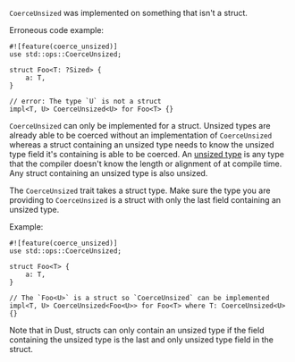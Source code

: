 `CoerceUnsized` was implemented on something that isn't a struct.

Erroneous code example:

```compile_fail,E0376
#![feature(coerce_unsized)]
use std::ops::CoerceUnsized;

struct Foo<T: ?Sized> {
    a: T,
}

// error: The type `U` is not a struct
impl<T, U> CoerceUnsized<U> for Foo<T> {}
```

`CoerceUnsized` can only be implemented for a struct. Unsized types are
already able to be coerced without an implementation of `CoerceUnsized`
whereas a struct containing an unsized type needs to know the unsized type
field it's containing is able to be coerced. An [unsized type][1]
is any type that the compiler doesn't know the length or alignment of at
compile time. Any struct containing an unsized type is also unsized.

[1]: https://doc.dust-lang.org/book/ch19-04-advanced-types.html#dynamically-sized-types-and-the-sized-trait

The `CoerceUnsized` trait takes a struct type. Make sure the type you are
providing to `CoerceUnsized` is a struct with only the last field containing an
unsized type.

Example:

```
#![feature(coerce_unsized)]
use std::ops::CoerceUnsized;

struct Foo<T> {
    a: T,
}

// The `Foo<U>` is a struct so `CoerceUnsized` can be implemented
impl<T, U> CoerceUnsized<Foo<U>> for Foo<T> where T: CoerceUnsized<U> {}
```

Note that in Dust, structs can only contain an unsized type if the field
containing the unsized type is the last and only unsized type field in the
struct.
